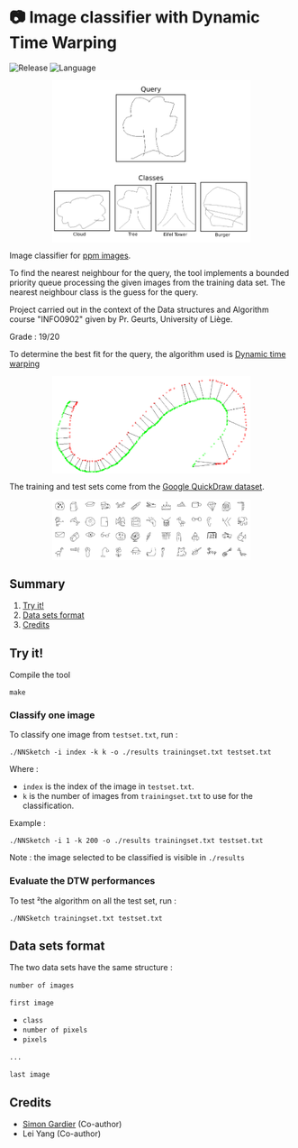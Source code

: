 # 📷 Image classifier with Dynamic Time Warping
![Release](https://img.shields.io/badge/Release-v1.0-blueviolet?style=for-the-badge)
![Language](https://img.shields.io/badge/c-%2300599C.svg?style=for-the-badge)

<div style="display: flex; justify-content: space-around; align-items: center;">
  <img src="ressources/illustration.png" alt="Classifier illustration, query on top, classes on the bottom" style="width: 70%;"/>
</div>

Image classifier for [ppm images](https://fr.wikipedia.org/wiki/Portable_pixmap).

To find the nearest neighbour for the query, the tool implements a bounded priority queue processing the given images from the training data set. The nearest neighbour class is the guess for the query.

Project carried out in the context of the Data structures and Algorithm course "INFO0902" given by Pr. Geurts, University of Liège.

Grade : 19/20

To determine the best fit for the query, the algorithm used is [Dynamic time warping](https://en.wikipedia.org/wiki/Dynamic_time_warping)

<div style="display: flex; justify-content: space-around; align-items: center;">
  <img src="ressources/DTW_wikipedia.png" alt="DTW illustration" style="width: 70%; "/>
</div>

The training and test sets come from the [Google QuickDraw dataset](https://github.com/googlecreativelab/quickdraw-dataset).

<div style="display: flex; justify-content: space-around; align-items: center;">
  <img src="ressources/quickdrawpreview.jpg" alt="DTW illustration" style="width: 70%;"/>
</div>

## Summary
1. [Try it!](#try-it)
2. [Data sets format](#data-sets-format)
3. [Credits](#credits)

## Try it!

Compile the tool
```console
make
```

### Classify one image
To classify one image from `testset.txt`, run :
```console
./NNSketch -i index -k k -o ./results trainingset.txt testset.txt
```

Where :
- `index` is the index of the image in `testset.txt`.
- `k` is the number of images from `trainingset.txt` to use for the classification.

Example :
```console
./NNSketch -i 1 -k 200 -o ./results trainingset.txt testset.txt
```

Note : the image selected to be classified is visible in `./results`

### Evaluate the DTW performances

To test ²the algorithm on all the test set, run :
```console
./NNSketch trainingset.txt testset.txt
```

## Data sets format

The two data sets have the same structure :

`number of images`

`first image`
- `class`
- `number of pixels`
- `pixels`

`...`

`last image`


## Credits
- [Simon Gardier](https://github.com/simon-gardier) (Co-author)
- Lei Yang (Co-author)

